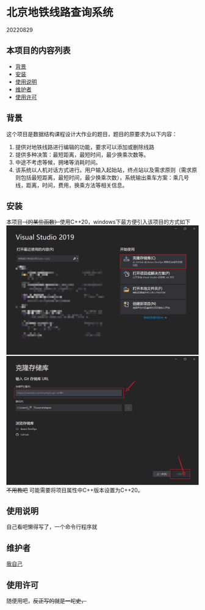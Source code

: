 # 北京地铁线路查询系统

20220829

## 本项目的内容列表

- [背景](#背景)
- [安装](#安装)
- [使用说明](#使用说明)
- [维护者](#维护者)
- [使用许可](#使用许可)

## 背景

这个项目是数据结构课程设计大作业的题目，题目的原要求为以下内容：

1. 提供对地铁线路进行编辑的功能，要求可以添加或删除线路
2. 提供多种决策：最短距离，最短时间，最少换乘次数等。
3. 中途不考虑等候，拥堵等消耗时间。
4. 该系统以人机对话方式进行。用户输入起始站，终点站以及需求原则（需求原则包括最短距离，最短时间，最少换乘次数），系统输出乘车方案：乘几号线，距离，时间，费用，换乘方法等相关信息。

## 安装

本项目~~（的某些函数）~~使用C++20，windows下最方便引入该项目的方式如下
![](https://raw.githubusercontent.com/Sparidae/imgs/main/Snipaste_2022-08-29_10-48-18.png)
![](https://raw.githubusercontent.com/Sparidae/imgs/main/Snipaste_2022-08-29_10-48-51.png)
~~不用教吧~~
可能需要将项目属性中C++版本设置为C++20。

## 使用说明

自己看吧懒得写了，一个命令行程序就

## 维护者

[我自己](https://github.com/Sparidae)

## 使用许可

随便用吧，~~反正写的就是一坨史，~~
